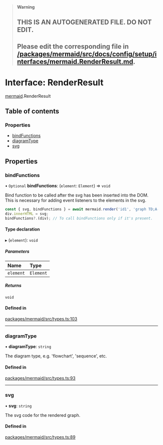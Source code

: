 > **Warning**
>
> ## THIS IS AN AUTOGENERATED FILE. DO NOT EDIT.
>
> ## Please edit the corresponding file in [/packages/mermaid/src/docs/config/setup/interfaces/mermaid.RenderResult.md](../../../../packages/mermaid/src/docs/config/setup/interfaces/mermaid.RenderResult.md).

# Interface: RenderResult

[mermaid](../modules/mermaid.md).RenderResult

## Table of contents

### Properties

- [bindFunctions](mermaid.RenderResult.md#bindfunctions)
- [diagramType](mermaid.RenderResult.md#diagramtype)
- [svg](mermaid.RenderResult.md#svg)

## Properties

### bindFunctions

• `Optional` **bindFunctions**: (`element`: `Element`) => `void`

Bind function to be called after the svg has been inserted into the DOM.
This is necessary for adding event listeners to the elements in the svg.

```js
const { svg, bindFunctions } = await mermaid.render('id1', 'graph TD;A-->B');
div.innerHTML = svg;
bindFunctions?.(div); // To call bindFunctions only if it's present.
```

#### Type declaration

▸ (`element`): `void`

##### Parameters

| Name      | Type      |
| :-------- | :-------- |
| `element` | `Element` |

##### Returns

`void`

#### Defined in

[packages/mermaid/src/types.ts:103](https://github.com/mermaid-js/mermaid/blob/master/packages/mermaid/src/types.ts#L103)

---

### diagramType

• **diagramType**: `string`

The diagram type, e.g. 'flowchart', 'sequence', etc.

#### Defined in

[packages/mermaid/src/types.ts:93](https://github.com/mermaid-js/mermaid/blob/master/packages/mermaid/src/types.ts#L93)

---

### svg

• **svg**: `string`

The svg code for the rendered graph.

#### Defined in

[packages/mermaid/src/types.ts:89](https://github.com/mermaid-js/mermaid/blob/master/packages/mermaid/src/types.ts#L89)
